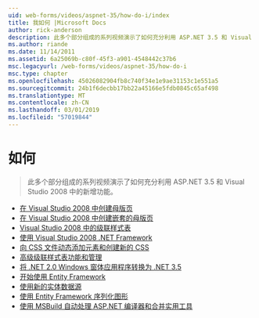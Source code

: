 ```yaml
---
uid: web-forms/videos/aspnet-35/how-do-i/index
title: 我如何 |Microsoft Docs
author: rick-anderson
description: 此多个部分组成的系列视频演示了如何充分利用 ASP.NET 3.5 和 Visual Studio 2008 中的新增功能。
ms.author: riande
ms.date: 11/14/2011
ms.assetid: 6a25069b-c80f-45f3-a901-4548442c37b6
msc.legacyurl: /web-forms/videos/aspnet-35/how-do-i
msc.type: chapter
ms.openlocfilehash: 45026082904fb8c740f34e1e9ae31153c1e551a5
ms.sourcegitcommit: 24b1f6decbb17bb22a45166e5fdb0845c65af498
ms.translationtype: MT
ms.contentlocale: zh-CN
ms.lasthandoff: 03/01/2019
ms.locfileid: "57019844"
---
```

<a name="how-do-i"></a>如何
====================
> 此多个部分组成的系列视频演示了如何充分利用 ASP.NET 3.5 和 Visual Studio 2008 中的新增功能。


- [在 Visual Studio 2008 中创建母版页](how-do-i-create-a-master-page-in-visual-studio-2008.md)
- [在 Visual Studio 2008 中创建嵌套的母版页](how-do-i-create-nested-master-page-in-visual-studio-2008.md)
- [Visual Studio 2008 中的级联样式表](how-do-i-cascading-style-sheets-in-visual-studio-2008.md)
- [使用 Visual Studio 2008 .NET Framework](how-do-i-working-with-visual-studio-2008-net-framework.md)
- [向 CSS 文件动态添加元素和创建新的 CSS](how-do-i-adding-elements-to-a-css-file-and-create-new-css-on-the-fly.md)
- [高级级联样式表功能和管理](how-do-i-advance-cascading-style-sheet-features-and-management.md)
- [将 .NET 2.0 Windows 窗体应用程序转换为 .NET 3.5](how-do-i-converting-a-net-20-windows-forms-application-to-net-35.md)
- [开始使用 Entity Framework](how-do-i-get-started-with-the-entity-framework.md)
- [使用新的实体数据源](how-do-i-use-the-new-entity-data-source.md)
- [使用 Entity Framework 序列化图形](how-do-i-serialize-a-graph-with-the-entity-framework.md)
- [使用 MSBuild 自动处理 ASP.NET 编译器和合并实用工具](how-do-i-use-msbuild-to-automate-the-aspnet-compiler-and-merge-utilities.md)
